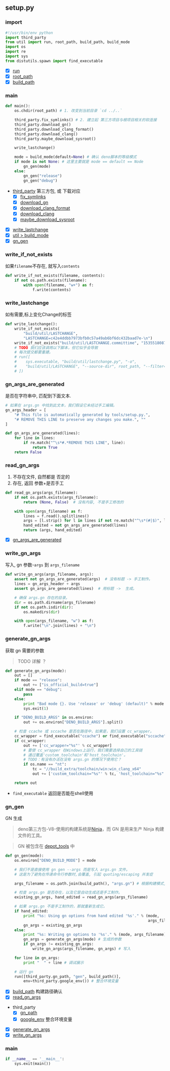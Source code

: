 ## setup.py


### import 

``` python
#!/usr/bin/env python
import third_party
from util import run, root_path, build_path, build_mode
import os
import re
import sys
from distutils.spawn import find_executable
```

- [x] [run](./tools/util.md#run)
- [x] [root_path](./tools/util.md#paths)
- [x] [build_path](./tools/util.md#paths)

### main

``` py
def main():
    os.chdir(root_path) # 1. 改变到当前目录 `cd ../..`

    third_party.fix_symlinks() # 2. 建立起 第三方项目与根项目相关的软连接
    third_party.download_gn()
    third_party.download_clang_format()
    third_party.download_clang()
    third_party.maybe_download_sysroot()

    write_lastchange()

    mode = build_mode(default=None) # 确认 deno脚本的等级模式
    if mode is not None: # 这里主要就是 mode == default == Node
        gn_gen(mode)
    else:
        gn_gen("release")
        gn_gen("debug")

```

- [third_party](./tools/third_party.md) 第三方包, 或 下载对应
    -  [x] [fix_symlinks](./tools/third_party.md#fix_symlinks)
    -  [x] [download_gn](./tools/third_party.md#download_gn)
    -  [x] [download_clang_format](./tools/third_party.md#download_clang_format)
    -  [x] [download_clang](./tools/third_party.md#download_clang)
    -  [x] [maybe_download_sysroot](./tools/third_party.md#maybe_download_sysroot)
- [x] [write_lastchange](#write_lastchange)
- [x] [util > build_mode](./tools/util.md#build_mode)
- [x] [gn_gen](#gn_gen)

### write_if_not_exists

如果`filename`不存在, 就写入`contents`

``` py
def write_if_not_exists(filename, contents):
    if not os.path.exists(filename):
        with open(filename, "w+") as f:
            f.write(contents)
```

### write_lastchange

如有需要,标上变化Change的标签

``` py
def write_lastchange():
    write_if_not_exists(
        "build/util/LASTCHANGE",
        "LASTCHANGE=c42e4ddbb7973bfb0c57a49ab6bf6dc432baad7e-\n")
    write_if_not_exists("build/util/LASTCHANGE.committime", "1535518087")
    # TODO 我们应该调用以下脚本，但它似乎会导致
    # 每次提交都要重建。
    # run([
    #    sys.executable, "build/util/lastchange.py", "-o",
    #    "build/util/LASTCHANGE", "--source-dir", root_path, "--filter="
    # ])


```

### gn_args_are_generated

是否在字符串中, 匹配到下面文本.

``` py
# 如果在 args.gn 中找到此文本，我们假设它未经过手工编辑。
gn_args_header = [
    "# This file is automatically generated by tools/setup.py.",
    "# REMOVE THIS LINE to preserve any changes you make.", ""
]

def gn_args_are_generated(lines):
    for line in lines:
        if re.match("^\s*#.*REMOVE THIS LINE", line):
            return True
    return False
```

### read_gn_args

1. 不存在文件, 自然都是 否定的
2. 存在, 返回 参数+是否手工

``` py
def read_gn_args(args_filename):
    if not os.path.exists(args_filename):
        return (None, False)  # 没有内容, 不是手工修改的

    with open(args_filename) as f:
        lines = f.read().splitlines()
        args = [l.strip() for l in lines if not re.match("^\s*(#|$)", l)]
        hand_edited = not gn_args_are_generated(lines)
        return (args, hand_edited)
```

- [x] [gn_args_are_generated](#gn_args_are_generated)

### write_gn_args

写入, gn 参数-`args` 到 `args_filename`

``` py
def write_gn_args(args_filename, args):
    assert not gn_args_are_generated(args)  # 没有标题 -> 手工制作。
    lines = gn_args_header + args
    assert gn_args_are_generated(lines)  # 用标题 ->  生成。

    # 确保 args.gn 存在的目录。
    dir = os.path.dirname(args_filename)
    if not os.path.isdir(dir):
        os.makedirs(dir)

    with open(args_filename, "w") as f:
        f.write("\n".join(lines) + "\n")
```

### generate_gn_args

获取 gn 需要的参数

> TODO 详解 ？

``` py
def generate_gn_args(mode):
    out = []
    if mode == "release":
        out += ["is_official_build=true"]
    elif mode == "debug":
        pass
    else:
        print "Bad mode {}. Use 'release' or 'debug' (default)" % mode
        sys.exit(1)

    if "DENO_BUILD_ARGS" in os.environ:
        out += os.environ["DENO_BUILD_ARGS"].split()

    # 检查 ccache 或 sccache 是否在路径中，如果是，我们设置 cc_wrapper。
    cc_wrapper = find_executable("ccache") or find_executable("sccache")
    if cc_wrapper:
        out += ['cc_wrapper="%s"' % cc_wrapper]
        # 要使 cc_wrapper 在Windows上运行，我们需要选择自己的工具链                                                                                                                                                             
        # 通过覆盖'custom_toolchain'和'host_toolchain'。
        # TODO：有没有办法在没有 args.gn 的情况下使用它？
        if os.name == "nt":
            tc = "//build_extra/toolchain/win:win_clang_x64"
            out += ['custom_toolchain="%s"' % tc, 'host_toolchain="%s"' % tc]

    return out

```

- `find_executable` 返回是否能在shell使用

### gn_gen

GN 生成

> deno第三方包-V8-使用的构建系统是[Ninja](https://ninja-build.org/)，而 GN 是用来生产 Ninja 构建文件的工具。

> GN 被包含在 [depot_tools](https://www.chromium.org/developers/how-tos/install-depot-tools) 中

``` py
def gn_gen(mode):
    os.environ["DENO_BUILD_MODE"] = mode

    # 我们不是直接使用 gn gen --args 而是写入 args.gn 文件。
    # 这是为了避免在传递命令行参数时,会覆盖, 引起 quoting/escaping 并发症

    args_filename = os.path.join(build_path(), "args.gn") # 根据构建模式,返回参数文件路径

    # 检查 args.gn 是否存在，以及它是自动生成还是手工制作。
    existing_gn_args, hand_edited = read_gn_args(args_filename)

    # 如果 args.gn 不是手工制作的，那就重新生成它。
    if hand_edited:
        print "%s: Using gn options from hand edited '%s'." % (mode,
                                                               args_filename)
        gn_args = existing_gn_args
    else:
        print "%s: Writing gn options to '%s'." % (mode, args_filename)
        gn_args = generate_gn_args(mode) # 生成的参数
        if gn_args != existing_gn_args:
            write_gn_args(args_filename, gn_args) # 写入

    for line in gn_args:
        print "  " + line # 调试展示

    # 运行 gn
    run([third_party.gn_path, "gen", build_path()],
        env=third_party.google_env()) # 整合环境变量

```

- [x] [build_path](./tools/util.md#build_path) 构建路径确认
- [x] [read_gn_args](#read_gn_args)
- third_party
    - [x] [gn_path](./tools/third_party.md#paths)
    - [x] [google_env](./tools/third_party.md#google_env) 整合环境变量
- [x] [generate_gn_args](#generate_gn_args)
- [x] [write_gn_args](#write_gn_args)
    
### __main__

``` py
if __name__ == '__main__':
    sys.exit(main())
```